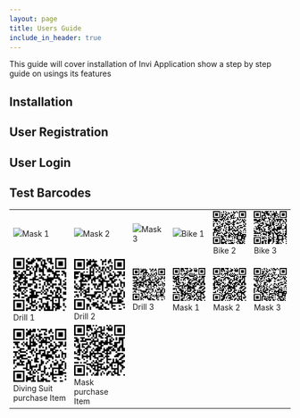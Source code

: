 ```yaml
---
layout: page
title: Users Guide
include_in_header: true
---
```


This guide will cover installation of Invi Application show a step by step guide on usings its features


## Installation

## User Registration

## User Login

## Test Barcodes

<p align="center">
<table>
  <tr>
    <td><img src="../images/mask1.gif"/>Mask 1</td>
    <td><img src="images/assetsmask2.gif"/>Mask 2</td>
    <td><img src="assets/mask3.gif"/>Mask 3</td>
    <td><img src="../images/assets/bike1.gif"/>Bike 1</td>
    <td><img src="images/bike2.gif"/>Bike 2</td>
    <td><img src="images/bike3.gif"/>Bike 3</td>
  </tr>
  <tr>
    <td><img src="images/drill1.gif"/>Drill 1</td>
    <td><img src="images/drill2.gif"/>Drill 2</td>
    <td><img src="images/drill3.gif"/>Drill 3</td>
    <td><img src="images/mask1.gif"/>Mask 1</td>
    <td><img src="images/mask2.gif"/>Mask 2</td>
    <td><img src="images/mask3.gif"/>Mask 3</td>
  </tr>
  <tr>
    <td><img src="images/divingsuit.gif"/>Diving Suit purchase Item</td>
    <td><img src="images/headp.gif"/>Mask purchase Item</td>
    <td></td>
  </tr>
</table>
</p>
